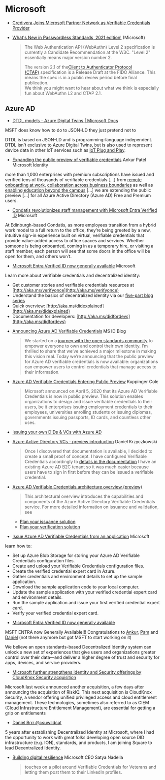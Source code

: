 # Microsoft
* [Credivera Joins Microsoft Partner Network as Verifiable Credentials Provider](https://www.newswire.ca/news-releases/credivera-joins-microsoft-partner-network-as-verifiable-credentials-provider-857742185.html)

* [What's New in Passwordless Standards, 2021 edition!](https://techcommunity.microsoft.com/t5/identity-standards-blog/what-s-new-in-passwordless-standards-2021-edition/ba-p/2124136) (Microsoft)
  > The Web Authentication API (WebAuthn) Level 2 specification is currently a Candidate Recommendation at the W3C. "Level 2" essentially means major version number 2.
  > 
  > The version 2.1 of the[Client to Authenticator Protocol (CTAP)](https://fidoalliance.org/specs/fido-v2.1-rd-20201208/fido-client-to-authenticator-protocol-v2.1-rd-20201208.html) specification is a Release Draft at the FIDO Alliance. This means the spec is in a public review period before final publication.\
  > We think you might want to hear about what we think is especially fun about WebAuthn L2 and CTAP 2.1.

## Azure AD
* [DTDL models - Azure Digital Twins | Microsoft Docs](https://docs.microsoft.com/en-us/azure/digital-twins/concepts-models)

MSFT does know how to do to JSON-LD they just pretend not to

DTDL is based on JSON-LD and is programming-language independent. DTDL isn't exclusive to Azure Digital Twins, but is also used to represent device data in other IoT services such as [IoT Plug and Play](https://docs.microsoft.com/en-us/azure/iot-develop/overview-iot-plug-and-play).
* [Expanding the public preview of verifiable credentials](https://techcommunity.microsoft.com/t5/azure-active-directory-identity/expanding-the-public-preview-of-verifiable-credentials/ba-p/3295508) Ankur Patel Microsoft Identity

more than 1,000 enterprises with premium subscriptions have issued and verified tens of thousands of verifiable credentials […] from [remote onboarding at work,](https://go.microsoft.com/fwlink/p/?LinkID%3D2184957%26clcid%3D0x409%26culture%3Den-us%26country%3DUS) [collaboration across business boundaries](https://customers.microsoft.com/en-us/story/1478082375112165122-avanade-partner-professional-services-verifiable-credentials) as well as [enabling education beyond the campus](https://customers.microsoft.com/en-us/story/1481006006183422060-rmit-university-higher-education-azure-active-directory?culture%3Den-us%26country%3DUS) [...] we are extending the public preview […] for all Azure Active Directory (Azure AD) Free and Premium users.
* [Condatis revolutionizes staff management with Microsoft Entra Verified ID](https://customers.microsoft.com/en-us/story/1508854534910834689-condatis-partner-professional-services-entra-verified-id) Microsoft

At Edinburgh-based Condatis, as more employees transition from a hybrid work model to a full return to the office, they’re being greeted by a new, intuitive sign-in experience built on virtual, verifiable credentials that provide value-added access to office spaces and services. Whether someone is being onboarded, coming in as a temporary hire, or visiting a staff member, each person will see that some doors in the office will be open for them, and others won’t.
* [Microsoft Entra Verified ID now generally available](https://techcommunity.microsoft.com/t5/microsoft-entra-azure-ad-blog/microsoft-entra-verified-id-now-generally-available/ba-p/3295506) Microsoft

Learn more about verifiable credentials and decentralized identity:

- Get customer stories and verifiable credentials resources at [http://aka.ms/verifyonce](http://aka.ms/verifyonce)
- Understand the basics of decentralized identity via our [five-part blog series](https://techcommunity.microsoft.com/t5/identity-standards-blog/decentralized-identity-the-basics-of-decentralized-identity/ba-p/3071980)
- Quick overview: [http://aka.ms/didexplained](http://aka.ms/didexplained)
- Documentation for developers: [http://aka.ms/didfordevs](http://aka.ms/didfordevs)

* [Announcing Azure AD Verifiable Credentials](https://techcommunity.microsoft.com/t5/azure-active-directory-identity/announcing-azure-ad-verifiable-credentials/ba-p/1994711) MS ID Blog
  > We started on a [journey with the open standards community](https://techcommunity.microsoft.com/t5/azure-active-directory-identity/decentralized-digital-identities-and-blockchain-the-future-as-we/ba-p/1994714) to empower everyone to own and control their own identity. I’m thrilled to share that we’ve achieved a major milestone in making this vision real. Today we’re announcing that the public preview for Azure AD verifiable credentials is now available: organizations can empower users to control credentials that manage access to their information.

* [Azure AD Verifiable Credentials Entering Public Preview](https://www.kuppingercole.com/blog/bailey/azure-ad-verifiable-credentials-entering-public-preview) Kuppinger Cole
  > Microsoft announced on April 5, 2020 that its Azure AD Verifiable Credentials is now in public preview. This solution enables organizations to design and issue verifiable credentials to their users, be it enterprises issuing employment credentials to their employees, universities enrolling students or issuing diplomas, governments issuing passports, ID cards, and countless other uses.
* [Issuing your own DIDs & VCs with Azure AD](https://www.xtseminars.co.uk/post/issuing-your-own-dids-vcs-with-azure-ad)
* [Azure Active Directory VCs - preview introduction](https://daniel-krzyczkowski.github.io/Azure-AD-Verifiable-Credentials-Intro/) Daniel Krzyczkowski
  > Once I discovered that documentation is available, I decided to create a small proof of concept. I have configured Verifiable Credentials accordingly to [details in the documentation](https://docs.microsoft.com/en-us/azure/active-directory/verifiable-credentials/enable-your-tenant-verifiable-credentials) I have an existing Azure AD B2C tenant so it was much easier because users have to sign in first before they can be issued a verifiable credential.
* [Azure AD Verifiable Credentials architecture overview (preview)](https://docs.microsoft.com/en-us/azure/active-directory/verifiable-credentials/introduction-to-verifiable-credentials-architecture)
  > This architectural overview introduces the capabilities and components of the Azure Active Directory Verifiable Credentials service. For more detailed information on issuance and validation, see
  - [Plan your issuance solution](https://docs.microsoft.com/en-us/azure/active-directory/verifiable-credentials/plan-issuance-solution)
  - [Plan your verification solution](https://docs.microsoft.com/en-us/azure/active-directory/verifiable-credentials/plan-verification-solution)
* [Issue Azure AD Verifiable Credentials from an application](https://docs.microsoft.com/en-us/azure/active-directory/verifiable-credentials/verifiable-credentials-configure-issuer) Microsoft

learn how to:

- Set up Azure Blob Storage for storing your Azure AD Verifiable Credentials configuration files.
- Create and upload your Verifiable Credentials configuration files.
- Create the verified credential expert card in Azure.
- Gather credentials and environment details to set up the sample application.
- Download the sample application code to your local computer.
- Update the sample application with your verified credential expert card and environment details.
- Run the sample application and issue your first verified credential expert card.
- Verify your verified credential expert card.

* [Microsoft Entra Verified ID now generally available](https://techcommunity.microsoft.com/t5/microsoft-entra-azure-ad-blog/microsoft-entra-verified-id-now-generally-available/ba-p/3295506)

MSFT ENTRA now Generally Available!!! Congratulations to [Ankur](https://twitter.com/_AnkurPatel), [Pam](https://twitter.com/pamelarosiedee) and [Daniel](https://twitter.com/csuwildcat) (not there anymore but got MSFT to start working on it)

We believe an open standards-based Decentralized Identity system can unlock a new set of experiences that give users and organizations greater control over their data—and deliver a higher degree of trust and security for apps, devices, and service providers.

* [Microsoft further strengthens Identity and Security offerings by CloudKnox Security acquisition](https://www.kuppingercole.com/blog/kuppinger/microsoft-further-strengthens-identity-and-security-offerings-by-cloudknox-security-acquisition)

Microsoft last week announced another acquisition, a few days after announcing the acquisition of RiskIQ. This next acquisition is CloudKnox Security, a vendor offering unified privileged access and cloud entitlement management. These technologies, sometimes also referred to as CIEM (Cloud Infrastructure Entitlement Management), are essential for getting a grip on entitlements
* [Daniel Ƀrrr @csuwildcat](https://twitter.com/csuwildcat/status/1457766409233059841)

5 years after establishing Decentralized Identity at Microsoft, where I had the opportunity to work with great folks developing open source DID infrastructure (e.g. ION), standards, and products, I am joining Square to lead Decentralized Identity.

* [Building digital resilience](https://www.youtube.com/watch?v=XvZ7_TxFxj0) Microsoft CEO Satya Nadella
    > touches on a pilot around Verifiable Credentials for Veterans and letting them post them to their LinkedIn profiles.

